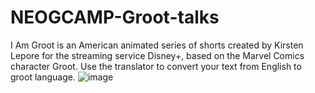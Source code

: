 # NEOGCAMP-Groot-talks
I Am Groot is an American animated series of shorts created by Kirsten Lepore for the streaming service Disney+, based on the Marvel Comics character Groot. Use the translator to convert your text from English to groot language.
![image](https://user-images.githubusercontent.com/90324515/191083175-87615480-c2f9-4cc6-b822-1196ae88b52d.png)

